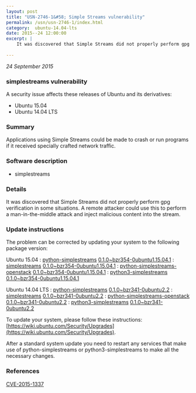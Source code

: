 ```yaml
---
layout: post
title: "USN-2746-1&#58; Simple Streams vulnerability"
permalink: /usn/usn-2746-1/index.html
category:  ubuntu-14.04-lts
date: 2015--24 12:00:00
excerpt: |
    It was discovered that Simple Streams did not properly perform gpg verification in some situations. A remote attacker could use this to perform a man-in-the-middle attack and inject malicious content into the stream. 
    
--- 
```

 
 

*24 September 2015*

### simplestreams vulnerability

A security issue affects these releases of Ubuntu and its derivatives:

* Ubuntu 15.04
* Ubuntu 14.04 LTS

### Summary

Applications using Simple Streams could be made to crash or run programs if it received specially crafted network traffic.

### Software description

* simplestreams 

### Details

It was discovered that Simple Streams did not properly perform gpg verification in some situations. A remote attacker could use this to perform a man-in-the-middle attack and inject malicious content into the stream. 

### Update instructions

The problem can be corrected by updating your system to the following package version:

Ubuntu 15.04
 : [python-simplestreams](https://launchpad.net/ubuntu/+source/simplestreams) <span> [0.1.0~bzr354-0ubuntu1.15.04.1](https://launchpad.net/ubuntu/+source/simplestreams/0.1.0~bzr354-0ubuntu1.15.04.1) </span> 
 : [simplestreams](https://launchpad.net/ubuntu/+source/simplestreams) <span> [0.1.0~bzr354-0ubuntu1.15.04.1](https://launchpad.net/ubuntu/+source/simplestreams/0.1.0~bzr354-0ubuntu1.15.04.1) </span> 
 : [python-simplestreams-openstack](https://launchpad.net/ubuntu/+source/simplestreams) <span> [0.1.0~bzr354-0ubuntu1.15.04.1](https://launchpad.net/ubuntu/+source/simplestreams/0.1.0~bzr354-0ubuntu1.15.04.1) </span> 
 : [python3-simplestreams](https://launchpad.net/ubuntu/+source/simplestreams) <span> [0.1.0~bzr354-0ubuntu1.15.04.1](https://launchpad.net/ubuntu/+source/simplestreams/0.1.0~bzr354-0ubuntu1.15.04.1) </span> 

Ubuntu 14.04 LTS
 : [python-simplestreams](https://launchpad.net/ubuntu/+source/simplestreams) <span> [0.1.0~bzr341-0ubuntu2.2](https://launchpad.net/ubuntu/+source/simplestreams/0.1.0~bzr341-0ubuntu2.2) </span> 
 : [simplestreams](https://launchpad.net/ubuntu/+source/simplestreams) <span> [0.1.0~bzr341-0ubuntu2.2](https://launchpad.net/ubuntu/+source/simplestreams/0.1.0~bzr341-0ubuntu2.2) </span> 
 : [python-simplestreams-openstack](https://launchpad.net/ubuntu/+source/simplestreams) <span> [0.1.0~bzr341-0ubuntu2.2](https://launchpad.net/ubuntu/+source/simplestreams/0.1.0~bzr341-0ubuntu2.2) </span> 
 : [python3-simplestreams](https://launchpad.net/ubuntu/+source/simplestreams) <span> [0.1.0~bzr341-0ubuntu2.2](https://launchpad.net/ubuntu/+source/simplestreams/0.1.0~bzr341-0ubuntu2.2) </span> 

To update your system, please follow these instructions: [https://wiki.ubuntu.com/Security/Upgrades](https://wiki.ubuntu.com/Security/Upgrades).

After a standard system update you need to restart any services that make use of python-simplestreams or python3-simplestreams to make all the necessary changes. 

### References

 
 [CVE-2015-1337](http://people.ubuntu.com/~ubuntu-security/cve/CVE-2015-1337)
 

